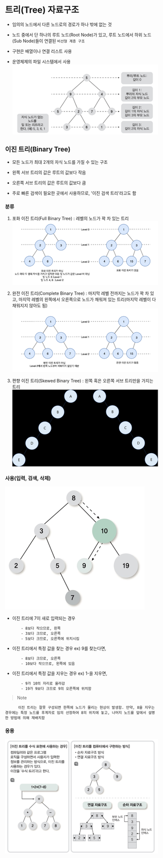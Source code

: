 # 트리(Tree) 자료구조
- 임의의 노드에서 다른 노드로의 경로가 하나 밖에 없는 것

- 노드 중에서 단 하나의 루트 노드(Root Node)가 있고, 루트 노드에서 하위 노드(Sub Node)들이 연결된 `비선형 계층 구조`
- 구현은 배열이나 연결 리스트 사용
- 운영체제의 파일 시스템에서 사용 
![](./images/2022-04-09-20-31-27.png)

## 이진 트리(Binary Tree)
- 모든 노드가 최대 2개의 자식 노드를 가질 수 있는 구조

- 왼쪽 서브 트리의 값은 루트의 값보다 작음
- 오른쪽 서브 트리의 값은 루트의 값보다 큼
- 주로 빠른 검색이 필요한 곳에서 사용하므로, '이진 검색 트리'라고도 함

### 분류
1. 포화 이진 트리(Full Binary Tree) : 레벨의 노드가 꽉 차 있는 트리
![](./images/2022-04-09-20-34-05.png)

2. 완전 이진 트리(Complete Binary Tree) : 마지막 레벨 전까지는 노드가 꽉 차 있고, 마지막 레벨의 왼쪽에서 오른쪽으로 노드가 채워져 있는 트리(마지막 레벨이 다 채워지지 않아도 됨)
![](./images/2022-04-09-20-34-24.png)

3. 편향 이진 트리(Skewed Binary Tree) : 왼쪽 혹은 오른쪽 서브 트리만을 가지는 트리
![](./images/2022-04-09-20-34-44.png)

### 사용(입력, 검색, 삭제)
![](./images/2022-04-09-20-38-51.png)
- 이진 트리에 7이 새로 입력되는 경우

          - 8보다 작으므로, 왼쪽
          - 3보다 크므로, 오른쪽
          - 5보다 크므로, 오른쪽에 위치시킴

- 이진 트리에서 특정 값을 찾는 경우 ex) 9를 찾는다면,

          - 8보다 크므로, 오른쪽
          - 10보다 작으므로, 왼쪽에 있음

- 이진 트리에서 특정 값을 지우는 경우 ex) 1-을 지우면,

          - 9가 10의 자리로 올라감
          - 19가 9보다 크므로 9의 오른쪽에 위치함

> Note
          
          이진 트리는 잘못 구성되면 한쪽에 노드가 몰리는 현상이 발생함. 만약, 8을 지우는 경우에는 특정 노드를 후계자로 임의 선정하여 8의 위치에 놓고, 나머지 노드를 앞에서 설명한 방법에 의해 재배치함

### 응용
![](./images/2022-04-09-20-40-00.png)

